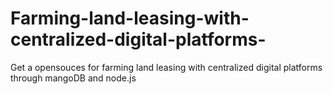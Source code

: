 # Farming-land-leasing-with-centralized-digital-platforms-
Get a opensouces for farming land leasing with centralized digital  platforms  through mangoDB and node.js 
